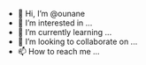 - 👋 Hi, I’m @ounane
- 👀 I’m interested in ...
- 🌱 I’m currently learning ...
- 💞️ I’m looking to collaborate on ...
- 📫 How to reach me ...

<!---
ounane/ounane is a ✨ special ✨ repository because its `README.md` (this file) appears on your GitHub profile.
You can click the Preview link to take a look at your changes.
--->
